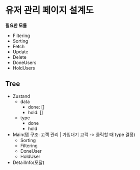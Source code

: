 # 유저 관리 페이지 설계도
**필요한 모듈**
- Filtering
- Sorting
- Fetch
- Update
- Delete
- DoneUsers
- HoldUsers

## Tree
- Zustand
    - data
        - done: []
        - hold: []
    - type
        - done
        - hold
- Main(탭 구조: 고객 관리 | 가입대기 고객 -> 클릭할 때 type 결정)
    - Sorting
    - Filtering
    - DoneUser
    - HoldUser
- DetailInfo(모달)
